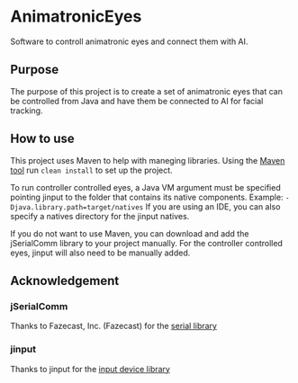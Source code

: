 # AnimatronicEyes
Software to controll animatronic eyes and connect them with AI.

## Purpose
The purpose of this project is to create a set of animatronic eyes that can be controlled from Java and have them be connected to AI for facial tracking.

## How to use
This project uses Maven to help with maneging libraries. Using the [Maven tool](https://maven.apache.org/download.cgi) run `clean install` to set up the project.

To run controller controlled eyes, a Java VM argument must be specified pointing jinput to the folder that contains its native components. Example: `-Djava.library.path=target/natives`
If you are using an IDE, you can also specify a natives directory for the jinput natives.

If you do not want to use Maven, you can download and add the jSerialComm library to your project manually. For the controller controlled eyes, jinput will also need to be manually added.

## Acknowledgement
### jSerialComm
Thanks to Fazecast, Inc. (Fazecast) for the [serial library](https://github.com/Fazecast/jSerialComm)
### jinput
Thanks to jinput for the [input device library](https://github.com/jinput/jinput)

